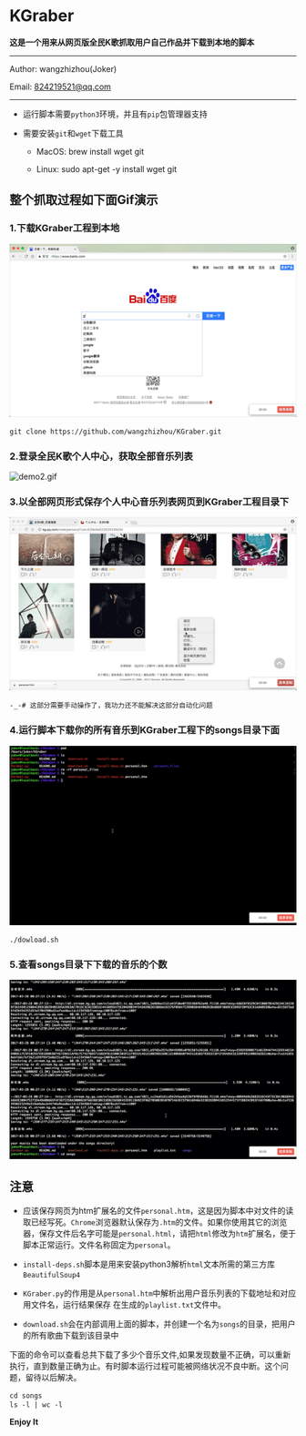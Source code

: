 # KGraber

**这是一个用来从网页版全民K歌抓取用户自己作品并下载到本地的脚本**

---
Author: wangzhizhou(Joker)

Email: 824219521@qq.com

---
- 运行脚本需要`python3`环境，并且有`pip`包管理器支持

- 需要安装`git`和`wget`下载工具

	- MacOS: brew install wget git
	
	- Linux: sudo apt-get -y install wget git

## 整个抓取过程如下面Gif演示

### 1.下载KGraber工程到本地

![demo1.gif](./demos/demo1.gif)

```
git clone https://github.com/wangzhizhou/KGraber.git
```
### 2.登录全民K歌个人中心，获取全部音乐列表

![demo2.gif](./demos/demo2.gif)

### 3.以全部网页形式保存个人中心音乐列表网页到KGraber工程目录下

![demo3.gif](./demos/demo3.gif)

```
-_-# 这部分需要手动操作了，我功力还不能解决这部分自动化问题
```

###  4.运行脚本下载你的所有音乐到KGraber工程下的songs目录下面

![demo4](./demos/demo4.gif)

```
./dowload.sh
```

### 5.查看songs目录下下载的音乐的个数

![demo5.gif](./demos/demo5.gif)


## 注意


* 应该保存网页为htm扩展名的文件`personal.htm`，这是因为脚本中对文件的读取已经写死。`Chrome`浏览器默认保存为`.htm`的文件。如果你使用其它的浏览器，保存文件后名字可能是`personal.html`，请把`html`修改为`htm`扩展名，便于脚本正常运行。文件名称固定为`personal`。

* `install-deps.sh`脚本是用来安装python3解析`html`文本所需的第三方库`BeautifulSoup4`

* `KGraber.py`的作用是从`personal.htm`中解析出用户音乐列表的下载地址和对应用文件名，运行结果保存	在生成的`playlist.txt`文件中。
	
* `download.sh`会在内部调用上面的脚本，并创建一个名为`songs`的目录，把用户的所有歌曲下载到该目录中

下面的命令可以查看总共下载了多少个音乐文件,如果发现数量不正确，可以重新执行，直到数量正确为止。有时脚本运行过程可能被网络状况不良中断。这个问题，留待以后解决。

```
cd songs
ls -l | wc -l
```

**Enjoy It**






